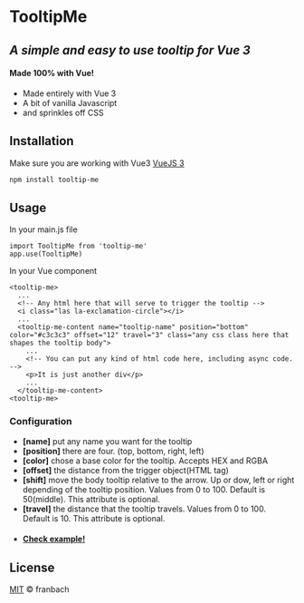 # TooltipMe
## _A simple and easy to use tooltip for Vue 3_
#### Made 100% with Vue!

- Made entirely with Vue 3
- A bit of vanilla Javascript
- and sprinkles off CSS

## Installation

Make sure you are working with Vue3 [VueJS 3](https://v3.vuejs.org/)

```sh
npm install tooltip-me
```

## Usage

In your main.js file
```
import TooltipMe from 'tooltip-me'
app.use(TooltipMe)
```

In your Vue component
```
<tooltip-me>
  ...
  <!-- Any html here that will serve to trigger the tooltip -->
  <i class="las la-exclamation-circle"></i>
  ...
  <tooltip-me-content name="tooltip-name" position="bottom" color="#c3c3c3" offset="12" travel="3" class="any css class here that shapes the tooltip body">
    ...
    <!-- You can put any kind of html code here, including async code. -->
    <p>It is just another div</p>
    ...
  </tooltip-me-content>
<tooltip-me>
```

### Configuration
* **[name]** put any name you want for the tooltip
* **[position]** there are four. (top, bottom, right, left)
* **[color]** chose a base color for the tooltip. Accepts HEX and RGBA
* **[offset]** the distance from the trigger object(HTML tag)
* **[shift]** move the body tooltip relative to the arrow. Up or dow, left or right depending of the tooltip position. Values from 0 to 100. Default is 50(middle). This attribute is optional.
* **[travel]** the distance that the tooltip travels. Values from 0 to 100. Default is 10. This attribute is optional.
* #### [Check example!](https://codesandbox.io/s/ylfpv?file=/src/App.vue)

## License

[MIT](./LICENSE) © franbach